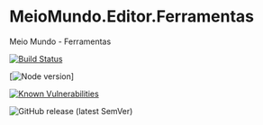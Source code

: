 # MeioMundo.Editor.Ferramentas
 Meio Mundo - Ferramentas

[![Build Status](https://img.shields.io/jenkins/s/https/builds.apache.org/job/commons-lang.svg)](https://travis-ci.com/WinterStudios/MeioMundo.Editor.Ferramentas)

[![Node version](https://img.shields.io/node/v/[NPM-MODULE-NAME].svg?style=flat)]

[![Known Vulnerabilities](https://snyk.io/test/github/dwyl/hapi-auth-jwt2/badge.svg?targetFile=package.json)](https://github.com/WinterStudios/MeioMundo.Editor.Ferramentas/issues)

![GitHub release (latest SemVer)](https://img.shields.io/github/v/release/WinterStudios/MeioMundo.Editor.Ferramentas)
